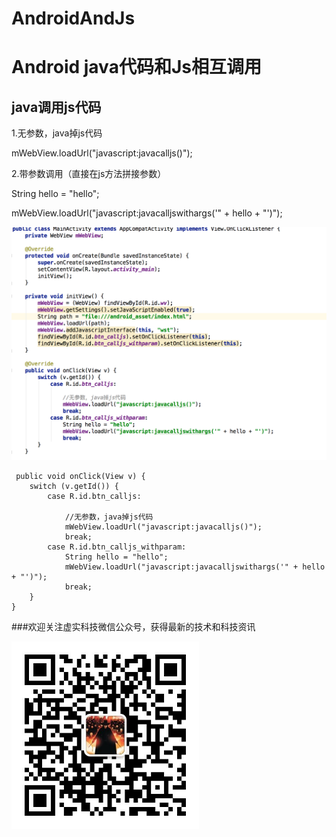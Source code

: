 # AndroidAndJs
Android java代码和Js相互调用
====

java调用js代码
--
1.无参数，java掉js代码

 mWebView.loadUrl("javascript:javacalljs()");

2.带参数调用（直接在js方法拼接参数）
 
 String hello = "hello";
 
 mWebView.loadUrl("javascript:javacalljswithargs('" + hello + "')");




 ![image](https://github.com/jin404861445lan/AndroidAndJs/blob/master/pic1.png)
 
     public void onClick(View v) {
        switch (v.getId()) {
            case R.id.btn_calljs:

                //无参数，java掉js代码
                mWebView.loadUrl("javascript:javacalljs()");
                break;
            case R.id.btn_calljs_withparam:
                String hello = "hello";
                mWebView.loadUrl("javascript:javacalljswithargs('" + hello + "')");
                break;
        }
    }


###欢迎关注虚实科技微信公众号，获得最新的技术和科技资讯

 <img src="https://github.com/jin404861445lan/Images/blob/master/wx.jpg" width = "300" height = "300" alt="" align=center />


